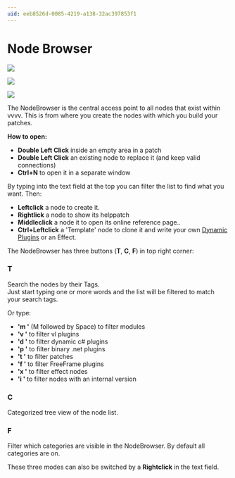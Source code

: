 ```yaml
---
uid: eeb8526d-0085-4219-a138-32ac397853f1
---
```


# Node Browser


![](~/img/vvvv_NodeBrowser.png "")  

![](~/img/vvvv_NodeBrowser2.png "")  

![](~/img/vvvv_NodeBrowser3.png "")  



The NodeBrowser is the central access point to all nodes that exist within vvvv. This is from where you create the nodes with which you build your patches.   

**How to open:**  
* **Double Left Click** inside an empty area in a patch  
* **Double Left Click** an existing node to replace it (and keep valid connections)  
* **Ctrl+N** to open it in a separate window  

By typing into the text field at the top you can filter the list to find what you want. Then:  

* **Leftclick** a node to create it.  
* **Rightlick** a node to show its helppatch  
* **Middleclick** a node it to open its online reference page..  
* **Ctrl+Leftclick** a 'Template' node to clone it and write your own [Dynamic Plugins](xref:dc107197-be10-4608-90ee-e5a8f856c146) or an Effect.  

The NodeBrowser has three buttons (**T**, **C**, **F**) in top right corner:  

### T
Search the nodes by their Tags.  
Just start typing one or more words and the list will be filtered to match your search tags.   

Or type:  

* **'m '** (M followed by Space) to filter modules  
* **'v '** to filter vl plugins  
* **'d '** to filter dynamic c# plugins  
* **'p '** to filter binary .net plugins  
* **'t '** to filter patches  
* **'f '** to filter FreeFrame plugins  
* **'x '** to filter effect nodes  
* **'i '** to filter nodes with an internal version  

### C
Categorized tree view of the node list.  

### F
Filter which categories are visible in the NodeBrowser. By default all categories are on.  

These three modes can also be switched by a **Rightclick** in the text field.  



